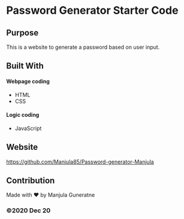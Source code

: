 # Password Generator Starter Code

## Purpose
This is a website to generate a password based on user input.

## Built With

#### Webpage coding
* HTML
* CSS

#### Logic coding
* JavaScript

## Website
https://github.com/Manjula85/Password-generator-Manjula

## Contribution
Made with ❤️ by Manjula Guneratne

### ©️2020 Dec 20


